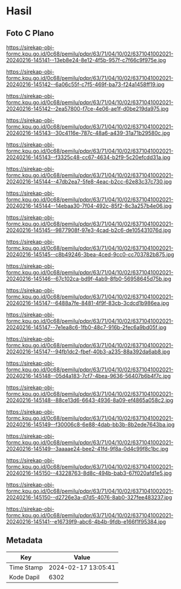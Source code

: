 # Hasil

## Foto C Plano

https://sirekap-obj-formc.kpu.go.id/0c68/pemilu/pdpr/63/71/04/10/02/6371041002021-20240216-145141--13eb8e24-8e12-4f5b-957f-c7f66c9f975e.jpg

https://sirekap-obj-formc.kpu.go.id/0c68/pemilu/pdpr/63/71/04/10/02/6371041002021-20240216-145142--6a06c55f-c7f5-469f-ba73-f24a1458ff19.jpg

https://sirekap-obj-formc.kpu.go.id/0c68/pemilu/pdpr/63/71/04/10/02/6371041002021-20240216-145142--2ea57800-f7ce-4e06-ae1f-d0be219da975.jpg

https://sirekap-obj-formc.kpu.go.id/0c68/pemilu/pdpr/63/71/04/10/02/6371041002021-20240216-145143--30c4116e-787c-48a6-a439-31a71b29580c.jpg

https://sirekap-obj-formc.kpu.go.id/0c68/pemilu/pdpr/63/71/04/10/02/6371041002021-20240216-145143--f3325c48-cc67-4634-b2f9-5c20efcdd31a.jpg

https://sirekap-obj-formc.kpu.go.id/0c68/pemilu/pdpr/63/71/04/10/02/6371041002021-20240216-145144--47db2ea7-5fe8-4eac-b2cc-62e83c37c730.jpg

https://sirekap-obj-formc.kpu.go.id/0c68/pemilu/pdpr/63/71/04/10/02/6371041002021-20240216-145144--14ebaa30-7f04-492c-85f2-8c3a257b4e06.jpg

https://sirekap-obj-formc.kpu.go.id/0c68/pemilu/pdpr/63/71/04/10/02/6371041002021-20240216-145145--9877908f-97e3-4cad-b2c6-de105431076d.jpg

https://sirekap-obj-formc.kpu.go.id/0c68/pemilu/pdpr/63/71/04/10/02/6371041002021-20240216-145145--c8b49246-3bea-4ced-9cc0-cc703782b875.jpg

https://sirekap-obj-formc.kpu.go.id/0c68/pemilu/pdpr/63/71/04/10/02/6371041002021-20240216-145146--67c102ca-bd9f-4ab9-8fb0-56958645d75b.jpg

https://sirekap-obj-formc.kpu.go.id/0c68/pemilu/pdpr/63/71/04/10/02/6371041002021-20240216-145147--6488a7fe-8481-4f9f-83cb-3cdcd1b986ea.jpg

https://sirekap-obj-formc.kpu.go.id/0c68/pemilu/pdpr/63/71/04/10/02/6371041002021-20240216-145147--7e1ea8c6-1fb0-48c7-916b-2fec6a9bd05f.jpg

https://sirekap-obj-formc.kpu.go.id/0c68/pemilu/pdpr/63/71/04/10/02/6371041002021-20240216-145147--94fb1dc2-fbef-40b3-a235-88a392da6ab8.jpg

https://sirekap-obj-formc.kpu.go.id/0c68/pemilu/pdpr/63/71/04/10/02/6371041002021-20240216-145148--05d4a183-7cf7-4bea-9636-56407b6b4f7c.jpg

https://sirekap-obj-formc.kpu.go.id/0c68/pemilu/pdpr/63/71/04/10/02/6371041002021-20240216-145148--88ce13d6-6643-4936-8a09-ef4865a058c2.jpg

https://sirekap-obj-formc.kpu.go.id/0c68/pemilu/pdpr/63/71/04/10/02/6371041002021-20240216-145149--f30006c8-6e88-4dab-bb3b-8b2ede7643ba.jpg

https://sirekap-obj-formc.kpu.go.id/0c68/pemilu/pdpr/63/71/04/10/02/6371041002021-20240216-145149--3aaaae24-bee2-41fd-9f8a-0d4c99f8c1bc.jpg

https://sirekap-obj-formc.kpu.go.id/0c68/pemilu/pdpr/63/71/04/10/02/6371041002021-20240216-145150--43228763-8d8c-494b-bab3-67f020afd1e5.jpg

https://sirekap-obj-formc.kpu.go.id/0c68/pemilu/pdpr/63/71/04/10/02/6371041002021-20240216-145150--d2726e3a-d7d5-4076-8ab0-327fee483237.jpg

https://sirekap-obj-formc.kpu.go.id/0c68/pemilu/pdpr/63/71/04/10/02/6371041002021-20240216-145141--e16739f9-abc6-4b4b-9fdb-e166f1f95384.jpg


## Metadata

| Key        | Value               |
| ---------- | ------------------- |
| Time Stamp | 2024-02-17 13:05:41 |
| Kode Dapil | 6302                |



